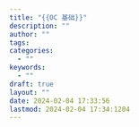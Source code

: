 ```yaml
---
title: "{{OC 基础}}"
description: ""
author: ""
tags: 
categories:
  - ""
keywords:
  - ""
draft: true
layout: ""
date: 2024-02-04 17:33:56
lastmod: 2024-02-04 17:34:1204
---
```

